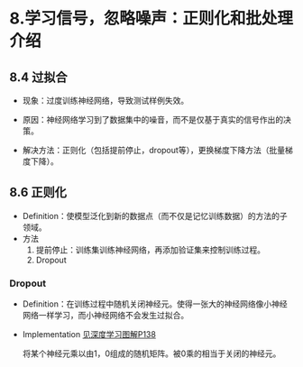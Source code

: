 # 8.学习信号，忽略噪声：正则化和批处理介绍

## 8.4 过拟合

- 现象：过度训练神经网络，导致测试样例失效。

- 原因：神经网络学习到了数据集中的噪音，而不是仅基于真实的信号作出的决策。

  <!--比如，图片识别狗，如果根据狗的轮廓能分辨是是否为狗，则狗的轮廓是真实的信号，而填充狗的部分像素属于噪音-->

- 解决方法：正则化（包括提前停止，dropout等），更换梯度下降方法（批量梯度下降）。

## 8.6 正则化

- Definition：使模型泛化到新的数据点（而不仅是记忆训练数据）的方法的子领域。
- 方法
  1. 提前停止：训练集训练神经网络，再添加验证集来控制训练过程。
  2. Dropout

### Dropout

- Definition：在训练过程中随机关闭神经元。使得一张大的神经网络像小神经网络一样学习，而小神经网络不会发生过拟合。

  <!--比如，用沙子去拟合叉子，能够勾勒出每一个细节，导致过拟合。如果是硬币大小的粘土拟合叉子，一个硬币肯定不够，就会从单个硬币上尽可能的找重点，由多个硬币大小的粘土来拟合叉子防止过拟合。-->

- Implementation <u>见深度学习图解P138</u>

  将某个神经元乘以由1，0组成的随机矩阵。被0乘的相当于关闭的神经元。


